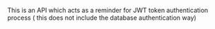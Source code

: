 This is an API which acts as a reminder for JWT token authentication process ( this does not include the database authentication way)
